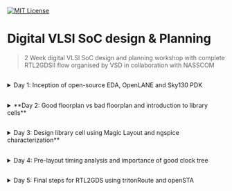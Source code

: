 [![MIT License](https://img.shields.io/badge/License-MIT-green.svg)](https://choosealicense.com/licenses/mit/)
# Digital VLSI SoC design & Planning
> 2 Week digital VLSI SoC design and planning workshop with complete RTL2GDSII flow organised by VSD in collaboration with NASSCOM

##
<details>
  <summary>Day 1: Inception of open-source EDA, OpenLANE and Sky130 PDK</summary>

## Lab work
- **Core** is an area in the chip where the fundamental logic of the design is placed. It encapsulates all the combinational circuit, soft and hard IPs, and nets.

- **Die** is an area of chip that encapsulates the core and IO pads. Die is imprinted multiple times along the silicon area or wafer to increase the throughput.

- **IO Pads** are the pins that act as the source of communication between core and the outside world. Pad cells surround the rectangular metal patches where external bonds are made. input,output and power pad.
  
- **IPs**  are manually designed or need some human interference (or intelligence) essentially to define and create them like SRAM, ADC, DAC, PLLs.

- **PDKs** are interface between foundary and design engineers. PDKs contains set of files to model fabrication process for the design tools used to design IC like device models, DRC, LVS, Physical extraction, layers, LEF, standard cell libraries, timing libraries etc. SkyWater 130nm is the PDK used in this workshop specifically sky130_fd_sc_hd and openLANE is built around this PDK.

Section 1 tasks:- 
1. Run 'picorv32a' design synthesis using OpenLANE flow and generate necessary outputs.
2. Calculate the flop ratio.


```math
Flop\ Ratio = \frac{Number\ of\ D\ Flip\ Flops}{Total\ Number\ of\ Cells}
```
```math
Percentage\ of\ DFF's = Flop\ Ratio * 100
```
```bash
# Change directory to openlane flow directory
cd Desktop/work/tools/openlane_working_dir/openlane

# alias docker='docker run -it -v $(pwd):/openLANE_flow -v $PDK_ROOT:$PDK_ROOT -e PDK_ROOT=$PDK_ROOT -u $(id -u $USER):$(id -g $USER) efabless/openlane:v0.21'
# Since we have aliased the long command to 'docker' we can invoke the OpenLANE flow docker sub-system by just running this command
docker
```
```tcl
# Now that we have entered the OpenLANE flow contained docker sub-system we can invoke the OpenLANE flow in the Interactive mode using the following command
./flow.tcl -interactive

# Now that OpenLANE flow is open we have to input the required packages for proper functionality of the OpenLANE flow
package require openlane 0.9

# Now the OpenLANE flow is ready to run any design and initially we have to prep the design creating some necessary files and directories for running a specific design which in our case is 'picorv32a'
prep -design picorv32a

# Now that the design is prepped and ready, we can run synthesis using following command
run_synthesis

```
Screenshots of commands runned 

![Day_1_1st](https://github.com/user-attachments/assets/86ea864f-a067-4728-8fb6-e29a1b167942)

![Day_1_2nd](https://github.com/user-attachments/assets/54066379-1cea-4513-8bef-4ada25778b7e)

![Day_1_3rd](https://github.com/user-attachments/assets/9856dcaf-bf96-40c2-a36b-17140be30ece)

![Day_1_4th](https://github.com/user-attachments/assets/adeb3ee3-2749-4f68-9a29-aeeda652fe42)

Calculation of Flop Ratio and DFF % from synthesis statistics report file

![Day_1_5th](https://github.com/user-attachments/assets/21afc9e1-00ca-44ea-a8fd-d3e71fada072)

```math
Flop\ Ratio = \frac{1613}{14876} = 0.108429685
```
```math
Percentage\ of\ DFF's = 0.108429685 * 100 = 10.84296854\ \%
```

</details>

##
<details>
  <summary>**Day 2: Good floorplan vs bad floorplan and introduction to library cells**</summary>

  ## Lab Work
Section 2 tasks:- 
1. Run 'picorv32a' design floorplan using OpenLANE flow and generate necessary outputs.
2. Calculate the die area in microns from the values in floorplan def.
3. Load generated floorplan def in magic tool and explore the floorplan.
4. Run 'picorv32a' design congestion aware placement using OpenLANE flow and generate necessary outputs.
5. Load generated placement def in magic tool and explore the placement.

```
Area of die in microns = Die width in microns * Die height in microns
```
#### 1. Run 'picorv32a' design floorplan using OpenLANE flow and generate necessary outputs.

Commands to invoke the OpenLANE flow and perform floorplan

```bash
# Change directory to openlane flow directory
cd Desktop/work/tools/openlane_working_dir/openlane

# alias docker='docker run -it -v $(pwd):/openLANE_flow -v $PDK_ROOT:$PDK_ROOT -e PDK_ROOT=$PDK_ROOT -u $(id -u $USER):$(id -g $USER) efabless/openlane:v0.21'
# Since we have aliased the long command to 'docker' we can invoke the OpenLANE flow docker sub-system by just running this command
docker
```
```tcl
# Now that we have entered the OpenLANE flow contained docker sub-system we can invoke the OpenLANE flow in the Interactive mode using the following command
./flow.tcl -interactive

# Now that OpenLANE flow is open we have to input the required packages for proper functionality of the OpenLANE flow
package require openlane 0.9

# Now the OpenLANE flow is ready to run any design and initially we have to prep the design creating some necessary files and directories for running a specific design which in our case is 'picorv32a'
prep -design picorv32a

# Now that the design is prepped and ready, we can run synthesis using following command
run_synthesis

# Now we can run floorplan
run_floorplan
```
Screenshot of floorplan run

![Day_2_1st](https://github.com/user-attachments/assets/128ee5bf-9e44-4633-bcba-e5f4ee592727)

![Day_2_2nd](https://github.com/user-attachments/assets/60be9a64-fb77-45ed-9ebc-4df210783c9c)

![Day_2_3rd](https://github.com/user-attachments/assets/d5b90993-53ac-4de7-9b00-0b07daa692b0)

![Day_2_4th](https://github.com/user-attachments/assets/e4275ee7-d59b-4ad2-8ea2-e7fa419a0f8c)

![Day_2_5th](https://github.com/user-attachments/assets/64e0353a-4f8f-4fe6-aee7-7129e927172b)

#### 2. Calculate the die area in microns from the values in floorplan def.
According to floorplan def
```
1000 Unit Distance = 1 Micron

Die width in unit distance = 660685 - 0 = 660685

Die height in unit distance = 671405 - 0 = 671405

Distance in microns = Value in Unit Distance / 1000

Die width in microns = 660685 / 1000} = 660.685 Microns

Die height in microns = 671405 / 1000 = 671.405 Microns

Area of die in microns = 660.685 * 671.405 = 443587.212425 Square Microns
```
#### 3. Load generated floorplan def in magic tool and explore the floorplan.

Commands to load floorplan def in magic in another terminal

```bash
# Change directory to path containing generated floorplan def
cd Desktop/work/tools/openlane_working_dir/openlane/designs/picorv32a/runs/17-03_12-06/results/floorplan/

# Command to load the floorplan def in magic tool
magic -T /home/vsduser/Desktop/work/tools/openlane_working_dir/pdks/sky130A/libs.tech/magic/sky130A.tech lef read ../../tmp/merged.lef def read picorv32a.floorplan.def &
```

Screenshots of floorplan def in magic (Equidistant placement of ports)
![Day_2_6th](https://github.com/user-attachments/assets/f3737117-30f9-4216-9832-9dca6bc74d95)

Port layer as set through config.tcl
![Day_2_7th](https://github.com/user-attachments/assets/16059256-a109-4649-a6cb-cf25664fe5a5)

![Day_2_8th](https://github.com/user-attachments/assets/da7dc87c-a7b7-4372-ab6e-bf60e30f2648)

</details>

##
<details>
  <summary>Day 3: Design library cell using Magic Layout and ngspice characterization**</summary>


</details>

##
<details>
  <summary>Day 4: Pre-layout timing analysis and importance of good clock tree</summary>
</details>

##
<details>
  <summary>Day 5: Final steps for RTL2GDS using tritonRoute and openSTA</summary>
</details>
